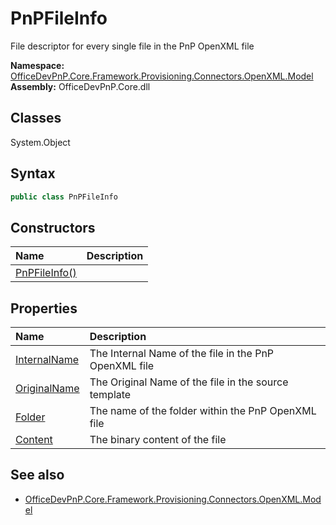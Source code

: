 # PnPFileInfo
File descriptor for every single file in the PnP OpenXML file  

**Namespace:** [OfficeDevPnP.Core.Framework.Provisioning.Connectors.OpenXML.Model](OfficeDevPnP.Core.Framework.Provisioning.Connectors.OpenXML.Model.md)  
**Assembly:** OfficeDevPnP.Core.dll  
## Classes
System.Object  
## Syntax
```C#
public class PnPFileInfo
```
## Constructors
|**Name**|**Description**|
|:-----|:-----|
| [PnPFileInfo()](PnPFileInfoconstructor1details.md) | 
## Properties
|**Name**|**Description**|
|:-----|:-----|
| [InternalName](PnPFileInfo.InternalName.md) | The Internal Name of the file in the PnP OpenXML file
| [OriginalName](PnPFileInfo.OriginalName.md) | The Original Name of the file in the source template
| [Folder](PnPFileInfo.Folder.md) | The name of the folder within the PnP OpenXML file
| [Content](PnPFileInfo.Content.md) | The binary content of the file
## See also
- [OfficeDevPnP.Core.Framework.Provisioning.Connectors.OpenXML.Model](OfficeDevPnP.Core.Framework.Provisioning.Connectors.OpenXML.Model.md)
